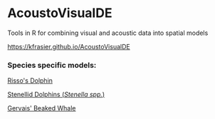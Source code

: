 # AcoustoVisualDE
Tools in R for combining visual and acoustic data into spatial models


https://kfrasier.github.io/AcoustoVisualDE

### Species specific models:

[Risso's Dolphin](https://kfrasier.github.io/AcoustoVisualDE/Gg_model_runs.html)


[Stenellid Dolphins (*Stenella spp.*)](https://kfrasier.github.io/AcoustoVisualDE/Ssp_model_runs.html)

[Gervais' Beaked Whale](https://kfrasier.github.io/AcoustoVisualDE/Me_model_runs.html)